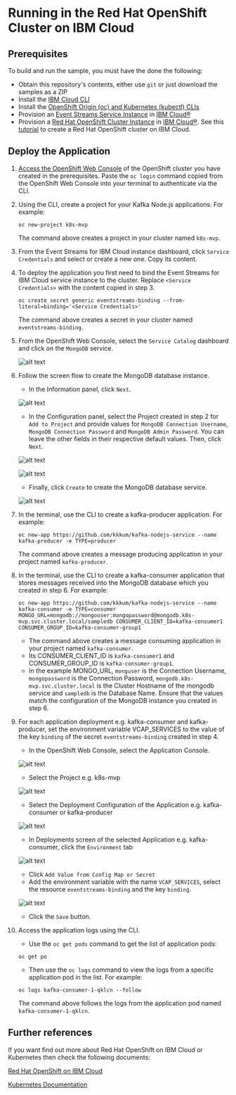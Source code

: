 # Running in the Red Hat OpenShift Cluster on IBM Cloud

## Prerequisites
To build and run the sample, you must have the done the following:

* Obtain this repository's contents, either use `git` or just download the samples as a ZIP
* Install the [IBM Cloud CLI](https://cloud.ibm.com/docs/cli?topic=cloud-cli-install-ibmcloud-cli)
* Install the [OpenShift Origin (oc) and Kubernetes (kubectl) CLIs](https://cloud.ibm.com/docs/openshift?topic=openshift-openshift-cli)
* Provision an [Event Streams Service Instance](https://cloud.ibm.com/catalog/services/event-streams) in [IBM Cloud®](https://cloud.ibm.com/)
* Provision a [Red Hat OpenShift Cluster Instance](https://cloud.ibm.com/kubernetes/catalog/openshiftcluster) in [IBM Cloud®](https://cloud.ibm.com/). See this [tutorial](https://cloud.ibm.com/docs/openshift?topic=openshift-getting-started#openshift_gs_cluster) to create a Red Hat OpenShift cluster on IBM Cloud.


## Deploy the Application

1. [Access the OpenShift Web Console](https://cloud.ibm.com/docs/openshift?topic=openshift-getting-started#openshift_gs_cluster) of the OpenShift cluster you have created in the prerequisites. Paste the `oc login` command copied from the OpenShift Web Console into your terminal to authenticate via the CLI.

2. Using the CLI, create a project for your Kafka Node.js applications. For example:
    ```shell
    oc new-project k8s-mvp
    ```
    The command above creates a project in your cluster named `k8s-mvp`.

3. From the Event Streams for IBM Cloud instance dashboard, click `Service Credentials` and select or create a new one. Copy its content. 

4. To deploy the application you first need to bind the Event Streams for IBM Cloud service instance to the cluster. Replace `<Service Credentials>` with the content copied in step 3.
    ```shell
    oc create secret generic eventstreams-binding --from-literal=binding='<Service Credentials>'
    ```
    The command above creates a secret in your cluster named `eventstreams-binding`. 

5. From the OpenShift Web Console, select the `Service Catalog` dashboard and click on the `MongoDB` service.

    ![alt text](RHOS-Service-Catalog.png "Red Hat OpenShift Service Catalog")

6. Follow the screen flow to create the MongoDB database instance.

    * In the Information panel, click `Next`.

    ![alt text](MongoDB-1-Info.png "MongDB Info Panel")

    * In the Configuration panel, select the Project created in step 2 for `Add to Project` and provide values for `MongoDB Connection Username`, `MongoDB Connection Password` and `MongoDB Admin Password`. You can leave the other fields in their respective default values. Then, click `Next`.

    ![alt text](MongoDB-2-Config1.png "MongDB Configuration Panel Part 1")

    ![alt text](MongoDB-2-Config2.png "MongDB Configuration Panel Part 1")

    * Finally, click `Create` to create the MongoDB database service.

    ![alt text](MongoDB-3-Binding.png "MongDB Binding Panel")

7. In the terminal, use the CLI to create a kafka-producer application. For example:
    ```shell
    oc new-app https://github.com/kkkum/kafka-nodejs-service --name kafka-producer -e TYPE=producer
    ```
    The command above creates a message producing application in your project named `kafka-producer`.

8. In the terminal, use the CLI to create a kafka-consumer application that stores messages received into the MongoDB database which you created in step 6. For example:
    ```shell
    oc new-app https://github.com/kkkum/kafka-nodejs-service --name kafka-consumer -e TYPE=consumer MONGO_URL=mongodb://mongouser:mongopassword@mongodb.k8s-mvp.svc.cluster.local/sampledb CONSUMER_CLIENT_ID=kafka-consumer1 CONSUMER_GROUP_ID=kafka-consumer-group1
    ```
    * The command above creates a message consuming application in your project named `kafka-consumer`.
    * Its CONSUMER_CLIENT_ID is `kafka-consumer1` and CONSUMER_GROUP_ID is `kafka-consumer-group1`.
    * In the example MONGO_URL, `monguser` is the Connection Username, `mongopassword` is the Connection Password, `mongodb.k8s-mvp.svc.cluster.local` is the Cluster Hostname of the mongodb service and `sampledb` is the Database Name. Ensure that the values match the configuration of the MongoDB instance you created in step 6.

9. For each application deployment e.g. kafka-consumer and kafka-producer, set the environment variable VCAP_SERVICES to the value of the key `binding` of the secret `eventstreams-binding` created in step 4.

    * In the OpenShift Web Console, select the Application Console.

    ![alt text](RHOS-1-App-Console.png "RHOS Select Application Console")

    * Select the Project e.g. k8s-mvp

    ![alt text](RHOS-2-Project.png "RHOS Select Project")

    * Select the Deployment Configuration of the Application e.g. kafka-consumer or kafka-producer

    ![alt text](RHOS-3-Deploy-Config.png "RHOS Select Deployment Configuration")

    * In Deployments screen of the selected Application e.g. kafka-consumer, click the `Environment` tab

    ![alt text](RHOS-4-Environment.png "RHOS Configure Environment")

    * Click `Add Value from Config Map or Secret`
    * Add the environment variable with the name `VCAP_SERVICES`, select the resource `eventstreams-binding` and the key `binding`.

    ![alt text](RHOS-5-Environment.png "RHOS Add Environment Variable VCAP_SERVICES")

    * Click the `Save` button.

10. Access the application logs using the CLI.

    * Use the `oc get pods` command to get the list of application pods:
    ```shell
    oc get po
    ```
    
    * Then use the `oc logs` command to view the logs from a specific application pod in the list. For example:
    ```shell
    oc logs kafka-consumer-1-qklcn --follow
    ```
    The command above follows the logs from the application pod named `kafka-consumer-1-qklcn`.

## Further references

If you want find out more about Red Hat OpenShift on IBM Cloud or Kubernetes then check the following documents:

[Red Hat OpenShift on IBM Cloud](https://www.ibm.com/cloud/openshift)

[Kubernetes Documentation](https://kubernetes.io/docs/home/)


